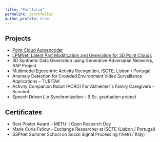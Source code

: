 ```yaml
---
title: "Portfolio"
permalink: /portfolio/
author_profile: true
---
```


## Projects
 * [Point Cloud Autoencoder](https://github.com/cihanongun/Point-Cloud-Autoencoder)
 * [LPMNet: Latent Part Modification and Generation for 3D Point Clouds](https://github.com/cihanongun/LPMNet)
 * 3D Synthetic Data Generation using Generative Adversarial Networks, BAP Project
 * Multimodal Egocentric Activity Recognition, ISCTE, Lisbon / Portugal
 * Anomaly Detection for Crowded Environment Video Surveillance Applications – TUBITAK
 * Activity Companion Robot (ACRO) For Alzheimer's Family Caregivers - Scirobot
 * Speech Driven Lip Synchronization – B.Sc. graduation project
 
## Certificates
 * Best Poster Award – METU II Open Research Day
 * Marie Curie Fellow - Exchange Researcher at ISCTE (Lisbon / Portugal)
 * SSPNet Summer School on Social Signal Processing (Vietri / Italy)
